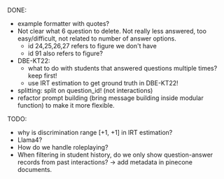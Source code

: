 DONE:
- example formatter with quotes?
- Not clear what 6 question to delete. Not really less answered, too easy/difficult, not related to number of answer options.
    - id 24,25,26,27 refers to figure we don't have
    - id 91 also refers to figure?
- DBE-KT22:
    - what to do with students that answered questions multiple times? keep first!
    - use IRT estimation to get ground truth in DBE-KT22!
- splitting: split on question_id! (not interactions)
- refactor prompt building (bring message building inside modular function) to make it more flexible.

TODO:
- why is discrimination range [+1, +1] in IRT estimation?
- Llama4?
- How do we handle roleplaying?
- When filtering in student history, do we only show question-answer records from past interactions? -> add metadata in pinecone documents.
